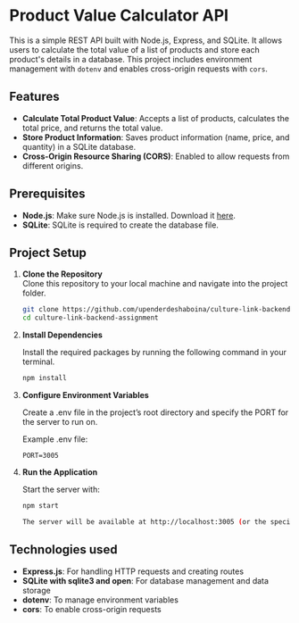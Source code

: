 # Product Value Calculator API

This is a simple REST API built with Node.js, Express, and SQLite. It allows users to calculate the total value of a list of products and store each product's details in a database. This project includes environment management with `dotenv` and enables cross-origin requests with `cors`.

## Features
- **Calculate Total Product Value**: Accepts a list of products, calculates the total price, and returns the total value.
- **Store Product Information**: Saves product information (name, price, and quantity) in a SQLite database.
- **Cross-Origin Resource Sharing (CORS)**: Enabled to allow requests from different origins.

## Prerequisites
- **Node.js**: Make sure Node.js is installed. Download it [here](https://nodejs.org/).
- **SQLite**: SQLite is required to create the database file.

## Project Setup

1. **Clone the Repository**  
   Clone this repository to your local machine and navigate into the project folder.
   ```bash
   git clone https://github.com/upenderdeshaboina/culture-link-backend-assignment.git
   cd culture-link-backend-assignment
2. **Install Dependencies**

    Install the required packages by running the following command in your terminal.
   ```bash
   npm install
3. **Configure Environment Variables**

    Create a .env file in the project’s root directory and specify the PORT for the server to run on.

    Example .env file:
    ```plaintext
    PORT=3005
4. **Run the Application**

    Start the server with:

    ```bash
    npm start

    The server will be available at http://localhost:3005 (or the specified port in your .env file).

## Technologies used
- **Express.js**: For handling HTTP requests and creating routes
- **SQLite with sqlite3 and open**: For database management and data storage
- **dotenv**: To manage environment variables
- **cors**: To enable cross-origin requests